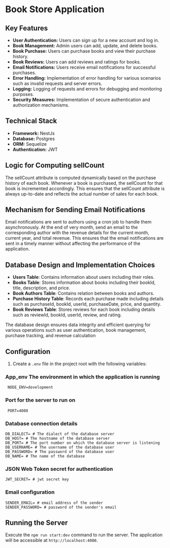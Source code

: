 # Book Store Application

## Key Features

- **User Authentication:** Users can sign up for a new account and log in.
- **Book Management:** Admin users can add, update, and delete books.
- **Book Purchase:** Users can purchase books and view their purchase history.
- **Book Reviews:** Users can add reviews and ratings for books.
- **Email Notifications:** Users receive email notifications for successful purchases.
- **Error Handling:** Implementation of error handling for various scenarios such as invalid requests and server errors.
- **Logging:** Logging of requests and errors for debugging and monitoring purposes.
- **Security Measures:** Implementation of secure authentication and authorization mechanisms.

## Technical Stack

- **Framework:** NestJs
- **Database:** Postgres
- **ORM:** Sequelize
- **Authentication:** JWT

## Logic for Computing sellCount

The sellCount attribute is computed dynamically based on the purchase history of each book. Whenever a book is purchased, the sellCount for that book is incremented accordingly. This ensures that the sellCount attribute is always up-to-date and reflects the actual number of sales for each book.

## Mechanism for Sending Email Notifications

Email notifications are sent to authors using a cron job to handle them asynchronously. At the end of very month, send an email to the corresponding author with the revenue details for the current month, current year, and total revenue. This ensures that the email notifications are sent in a timely manner without affecting the performance of the application.

## Database Design and Implementation Choices

- **Users Table**: Contains information about users including their roles.
- **Books Table**: Stores information about books including their bookId, title, description, and price.
- **Book Authors Table**: Contains relation between books and authors.
- **Purchase History Table**: Records each purchase made including details such as purchaseId, bookId, userId, purchaseDate, price, and quantity.
- **Book Reviews Table**: Stores reviews for each book including details such as reviewId, bookId, userId, review, and rating.

The database design ensures data integrity and efficient querying for various operations such as user authentication, book management, purchase tracking, and revenue calculation

## Configuration

1. Create a `.env` file in the project root with the following variables:

### App_env The environment in which the application is running

```
 NODE_ENV=development
```

### Port for the server to run on

```
 PORT=4000
```

### Database connection details

```
DB_DIALECT= # The dialect of the database server
DB_HOST= # The hostname of the database server
DB_PORT= # The port number on which the database server is listening
DB_USERNAME= # The username of the database user
DB_PASSWORD= # The password of the database user
DB_NAME= # The name of the database
```

### JSON Web Token secret for authentication

```
JWT_SECRET= # jwt secret key
```

### Email configuration

```
SENDER_EMAIL= # email address of the sender
SENDER_PASSWORD= # password of the sender's email
```

## Running the Server

Execute the `npm run start:dev` command to run the server. The application will be accessible at `http://localhost:4000`.
